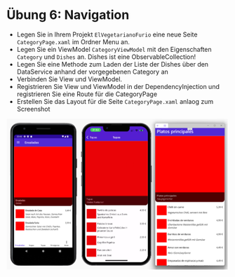 # Übung 6: Navigation

- Legen Sie in Ihrem Projekt `ElVegetarianoFurio` eine neue Seite `CategoryPage.xaml` im Ordner Menu an.
- Legen Sie ein ViewModel `CategoryViewModel` mit den Eigenschaften  `Category` und `Dishes` an. Dishes ist eine ObservableCollection!
- Legen Sie eine Methode zum Laden der Liste der Dishes über den DataService anhand der vorgegebenen Category an
- Verbinden Sie View und ViewModel. 
- Registrieren Sie View und ViewModel in der DependencyInjection und registrieren Sie eine Route für die CategoryPage
- Erstellen Sie das Layout für die Seite `CategoryPage.xaml` anlaog zum Screenshot


![Übung](lab.png)